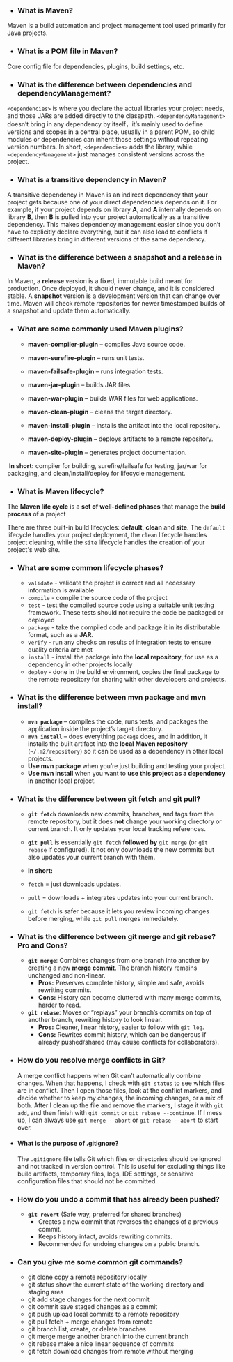 - ### **What is Maven?**

Maven is a build automation and project management tool used primarily for Java projects.

- ### **What is a POM file in Maven?**

Core config file for dependencies, plugins, build settings, etc.

- ### **What is the difference between dependencies and dependencyManagement?**

`<dependencies>` is where you declare the actual libraries your project needs, and those JARs are added directly to the classpath. `<dependencyManagement>` doesn’t bring in any dependency by itself，it’s mainly used to define versions and scopes in a central place, usually in a parent POM, so child modules or dependencies can inherit those settings without repeating version numbers. In short, `<dependencies>` adds the library, while `<dependencyManagement>` just manages consistent versions across the project.

- ### **What is a transitive dependency in Maven?**

A transitive dependency in Maven is an indirect dependency that your project gets because one of your direct dependencies depends on it. For example, if your project depends on library **A**, and **A** internally depends on library **B**, then **B** is pulled into your project automatically as a transitive dependency. This makes dependency management easier since you don’t have to explicitly declare everything, but it can also lead to conflicts if different libraries bring in different versions of the same dependency.

- ### **What is the difference between a snapshot and a release in Maven?**

In Maven, a **release** version is a fixed, immutable build meant for production. Once deployed, it should never change, and it is considered stable. A **snapshot** version is a development version that can change over time. Maven will check remote repositories for newer timestamped builds of a snapshot and update them automatically.

- ### **What are some commonly used Maven plugins?**

  - **maven-compiler-plugin** – compiles Java source code.

  - **maven-surefire-plugin** – runs unit tests.

  - **maven-failsafe-plugin** – runs integration tests.

  - **maven-jar-plugin** – builds JAR files.

  - **maven-war-plugin** – builds WAR files for web applications.

  - **maven-clean-plugin** – cleans the target directory.

  - **maven-install-plugin** – installs the artifact into the local repository.

  - **maven-deploy-plugin** – deploys artifacts to a remote repository.

  - **maven-site-plugin** – generates project documentation.

​     **In short:** compiler for building, surefire/failsafe for testing, jar/war for packaging, and clean/install/deploy for lifecycle management.

- ### **What is Maven lifecycle?**

The **Maven life cycle** is a **set of well-defined phases** that manage the **build process** of a project

There are three built-in build lifecycles: **default**, **clean** and **site**. The `default` lifecycle handles your project deployment, the `clean` lifecycle handles project cleaning, while the `site` lifecycle handles the creation of your project's web site.

- ### **What are some common lifecycle phases?**

  - `validate` - validate the project is correct and all necessary information is available
  - `compile` - compile the source code of the project
  - `test` - test the compiled source code using a suitable unit testing framework. These tests should not require the code be packaged or deployed
  - `package` - take the compiled code and package it in its distributable format, such as a **JAR**.
  - `verify` - run any checks on results of integration tests to ensure quality criteria are met
  - `install` - install the package into the **local repository**, for use as a dependency in other projects locally
  - `deploy` - done in the build environment, copies the final package to the remote repository for sharing with other developers and projects.

- ### **What is the difference between mvn package and mvn install?**

  - **`mvn package`** – compiles the code, runs tests, and packages the application inside the project’s target directory.
  - **`mvn install`** – does everything `package` does, and in addition, it installs the built artifact into the **local Maven repository** (`~/.m2/repository`) so it can be used as a dependency in other local projects.
  - **Use mvn package** when you’re just building and testing your project.
  - **Use mvn install** when you want to **use this project as a dependency** in another local project.

- ### **What is the difference between git fetch and git pull?**

  - **`git fetch`** downloads new commits, branches, and tags from the remote repository, but it does **not** change your working directory or current branch. It only updates your local tracking references.

  - **`git pull`** is essentially `git fetch` **followed by** `git merge` (or `git rebase` if configured). It not only downloads the new commits but also updates your current branch with them.

  - **In short:**

  - `fetch` = just downloads updates.

  - `pull` = downloads + integrates updates into your current branch.
  - `git fetch` is safer because it lets you review incoming changes before merging, while `git pull` merges immediately.

- ### **What is the difference between git merge and git rebase? Pro and Cons?**

  - **`git merge`**: Combines changes from one branch into another by creating a new **merge commit**. The branch history remains unchanged and non-linear.
    - **Pros:** Preserves complete history, simple and safe, avoids rewriting commits.
    - **Cons:** History can become cluttered with many merge commits, harder to read.
  - **`git rebase`**: Moves or “replays” your branch’s commits on top of another branch, rewriting history to look linear.
    - **Pros:** Cleaner, linear history, easier to follow with `git log`.
    - **Cons:** Rewrites commit history, which can be dangerous if already pushed/shared (may cause conflicts for collaborators).

- ### **How do you resolve merge conflicts in Git?**

  A merge conflict happens when Git can’t automatically combine changes. When that happens, I check with `git status` to see which files are in conflict. Then I open those files, look at the conflict markers, and decide whether to keep my changes, the incoming changes, or a mix of both. After I clean up the file and remove the markers, I stage it with `git add`, and then finish with `git commit` or `git rebase --continue`. If I mess up, I can always use `git merge --abort` or `git rebase --abort` to start over.



- #### **What is the purpose of .gitignore?**

  The `.gitignore` file tells Git which files or directories should be ignored and not tracked in version control. This is useful for excluding things like build artifacts, temporary files, logs, IDE settings, or sensitive configuration files that should not be committed.

- ### **How do you undo a commit that has already been pushed?**

  - **`git revert`** (Safe way, preferred for shared branches)
    - Creates a new commit that reverses the changes of a previous commit.
    - Keeps history intact, avoids rewriting commits.
    - Recommended for undoing changes on a public branch.

- ### **Can you give me some common git commands?**

  - git clone   copy a remote repository locally
  - git status  show the current state of the working directory and staging area
  - git add     stage changes for the next commit
  - git commit  save staged changes as a commit
  - git push    upload local commits to a remote repository
  - git pull    fetch + merge changes from remote
  - git branch  list, create, or delete branches
  - git merge   merge another branch into the current branch
  - git rebase  make a nice linear sequence of commits
  - git fetch   download changes from remote without merging